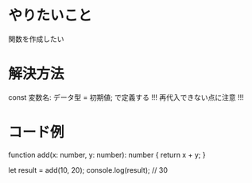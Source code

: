 # やりたいこと
関数を作成したい

# 解決方法
const 変数名: データ型 = 初期値;  で定義する
!!! 再代入できない点に注意 !!!

# コード例
function add(x: number, y: number): number {
    return x + y;
}

let result = add(10, 20);
console.log(result); // 30